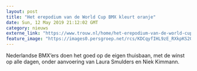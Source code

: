 ```yaml
---
layout: post
title: "Het erepodium van de World Cup BMX kleurt oranje"
date: Sun, 12 May 2019 21:12:02 GMT
category: nieuws
externe_link: "https://www.trouw.nl/home/het-erepodium-van-de-world-cup-bmx-kleurt-oranje~a7b0e7e0/"
feature_image: "https://images0.persgroep.net/rcs/KDCqyfIHL9zE_RXkpKS2QfL_xiQ/diocontent/148133922/_focus/0.56/0.22/_fill/230/230?appId=e9b4e2a1869038ffcaf318a6d1463b0b&quality=0.9&format=jpeg"
---
```


Nederlandse BMX’ers doen het goed op de eigen thuisbaan, met de winst op alle dagen, onder aanvoering van Laura Smulders en Niek Kimmann.
